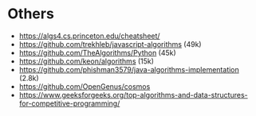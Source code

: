 # Others
- https://algs4.cs.princeton.edu/cheatsheet/
- https://github.com/trekhleb/javascript-algorithms (49k)
- https://github.com/TheAlgorithms/Python (45k)
- https://github.com/keon/algorithms (15k)
- https://github.com/phishman3579/java-algorithms-implementation (2.8k)
- https://github.com/OpenGenus/cosmos
- https://www.geeksforgeeks.org/top-algorithms-and-data-structures-for-competitive-programming/
